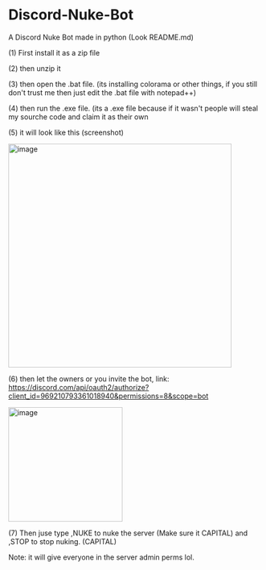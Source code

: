 # Discord-Nuke-Bot
A Discord Nuke Bot made in python (Look README.md) 

(1) First install it as a zip file

(2) then unzip it

(3) then open the .bat file. (its installing colorama or other things, if you still don't trust me then just edit the .bat file with notepad++) 

(4) then run the .exe file. (its a .exe file because if it wasn't people will steal my sourche code and claim it as their own

(5) it will look like this (screenshot)

<img width="444" alt="image" src="https://user-images.githubusercontent.com/78307466/166102705-1d72c1c5-8bd7-45d5-89c0-77f73ac6d362.png">

(6) then let the owners or you invite the bot, link: https://discord.com/api/oauth2/authorize?client_id=969210793361018940&permissions=8&scope=bot

<img width="227" alt="image" src="https://user-images.githubusercontent.com/78307466/166102930-766a6bab-dc8e-435b-9743-003eefcfceef.png">

(7) Then juse type ,NUKE to nuke the server (Make sure it CAPITAL) and ,STOP to stop nuking. (CAPITAL)

Note: it will give everyone in the server admin perms lol.

